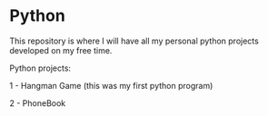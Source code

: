 Python
======
This repository is where I will have all my personal python projects developed on my free time.

Python projects:
<p>1 - Hangman Game (this was my first python program)</p>
<p>2 - PhoneBook</p>
